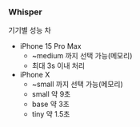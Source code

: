 ### Whisper
기기별 성능 차
- iPhone 15 Pro Max
	- ~medium 까지 선택 가능(메모리)
	- 최대 3s 이내 처리
- iPhone X
	- ~small 까지 선택 가능(메모리)
	- small 약 9초
	- base 약 3초
	- tiny 약 1.5초
